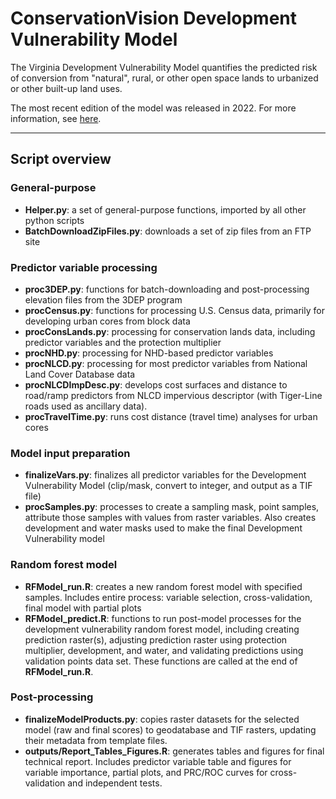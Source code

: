 # ConservationVision Development Vulnerability Model
The Virginia Development Vulnerability Model quantifies the predicted risk of conversion from "natural", rural, or other open space lands to urbanized or other built-up land uses. 

The most recent edition of the model was released in 2022. For more information, see [here](https://www.dcr.virginia.gov/natural-heritage/vaconvisvulnerable).

---
## Script overview

### General-purpose

- **Helper.py**: a set of general-purpose functions, imported by all other python scripts
- **BatchDownloadZipFiles.py**: downloads a set of zip files from an FTP site

### Predictor variable processing

- **proc3DEP.py**: functions for batch-downloading and post-processing elevation files from the 3DEP program
- **procCensus.py**: functions for processing U.S. Census data, primarily for developing urban cores from block data
- **procConsLands.py**: processing for conservation lands data, including predictor variables and the protection multiplier
- **procNHD.py**: processing for NHD-based predictor variables
- **procNLCD.py**: processing for most predictor variables from National Land Cover Database data
- **procNLCDImpDesc.py**: develops cost surfaces and distance to road/ramp predictors from NLCD impervious descriptor (with Tiger-Line roads used as ancillary data).
- **procTravelTime.py**: runs cost distance (travel time) analyses for urban cores

### Model input preparation

- **finalizeVars.py**: finalizes all predictor variables for the Development Vulnerability Model (clip/mask, convert to integer, and output as a TIF file)
- **procSamples.py**: processes to create a sampling mask, point samples, attribute those samples with values from raster variables. Also creates development and water masks used to make the final Development Vulnerability model

### Random forest model

- **RFModel_run.R**: creates a new random forest model with specified samples. Includes entire process: variable selection, cross-validation, final model with partial plots
- **RFModel_predict.R**: functions to run post-model processes for the development vulnerability random forest model, including creating prediction raster(s), adjusting prediction raster using protection multiplier, development, and water, and validating predictions using validation points data set. These functions are called at the end of **RFModel_run.R**.

### Post-processing

- **finalizeModelProducts.py**: copies raster datasets for the selected model (raw and final scores) to geodatabase and TIF rasters, updating their metadata from template files.
- **outputs/Report_Tables_Figures.R**: generates tables and figures for final technical report. Includes predictor variable table and figures for variable importance, partial plots, and PRC/ROC curves for cross-validation and independent tests.